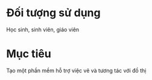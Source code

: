 # Đối tượng sử dụng
Học sinh, sinh viên, giáo viên
# Mục tiêu
Tạo một phần mềm hỗ trợ việc vẽ và tương tác với đồ thị
